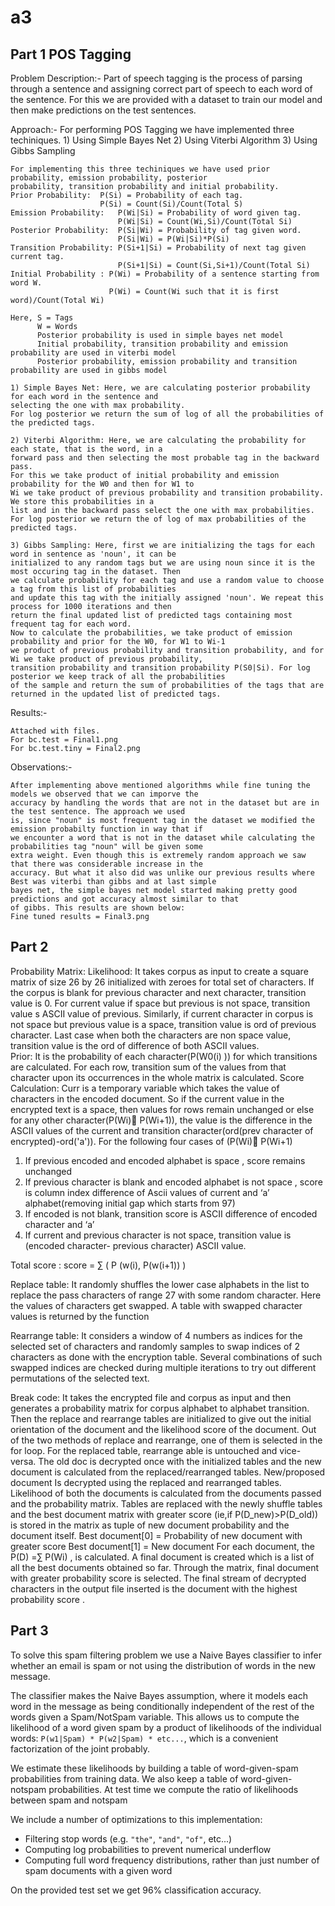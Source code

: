 # a3

## Part 1  POS Tagging
Problem Description:-
	Part of speech tagging is the process of parsing through a sentence and assigning correct part of speech to each word of the sentence. For this we are provided with a dataset to train our model and then make predictions on the test sentences.

Approach:-
	For performing POS Tagging we have implemented three techiniques. 
	1) Using Simple Bayes Net 
	2) Using Viterbi Algorithm 
	3) Using Gibbs Sampling
	
	For implementing this three techiniques we have used prior probability, emission probability, posterior 
	probability, transition probability and initial probability.
	Prior Probability:  P(Si) = Probability of each tag.
						P(Si) = Count(Si)/Count(Total S)
	Emission Probability:	P(Wi|Si) = Probability of word given tag.
							P(Wi|Si) = Count(Wi,Si)/Count(Total Si)
	Posterior Probability:  P(Si|Wi) = Probability of tag given word.
							P(Si|Wi) = P(Wi|Si)*P(Si)
	Transition Probability: P(Si+1|Si) = Probability of next tag given current tag.
							P(Si+1|Si) = Count(Si,Si+1)/Count(Total Si)
	Initial Probability : P(Wi) = Probability of a sentence starting from word W.
						  P(Wi) = Count(Wi such that it is first word)/Count(Total Wi)

	Here, S = Tags
		  W = Words
		  Posterior probability is used in simple bayes net model
		  Initial probability, transition probability and emission probability are used in viterbi model
		  Posterior probability, emission probability and transition probability are used in gibbs model

	1) Simple Bayes Net: Here, we are calculating posterior probability for each word in the sentence and 
	selecting the one with max probability. 
	For log posterior we return the sum of log of all the probabilities of the predicted tags.

	2) Viterbi Algorithm: Here, we are calculating the probability for each state, that is the word, in a 
	forward pass and then selecting the most probable tag in the backward pass. 
	For this we take product of initial probability and emission probability for the W0 and then for W1 to 
	Wi we take product of previous probability and transition probability. We store this probabilities in a 
	list and in the backward pass select the one with max probabilities. 
	For log posterior we return the of log of max probabilities of the predicted tags.

	3) Gibbs Sampling: Here, first we are initializing the tags for each word in sentence as 'noun', it can be 
	initialized to any random tags but we are using noun since it is the most occuring tag in the dataset. Then 
	we calculate probability for each tag and use a random value to choose a tag from this list of probabilities 
	and update this tag with the initially assigned 'noun'. We repeat this process for 1000 iterations and then 
	return the final updated list of predicted tags containing most frequent tag for each word. 
	Now to calculate the probabilities, we take product of emission probability and prior for the W0, for W1 to Wi-1 
	we product of previous probability and transition probability, and for Wi we take product of previous probability, 
	transition probability and transition probability P(S0|Si). For log posterior we keep track of all the probabilities 
	of the sample and return the sum of probabilities of the tags that are returned in the updated list of predicted tags.

Results:-
	
	Attached with files.
	For bc.test = Final1.png
	For bc.test.tiny = Final2.png
	
Observations:-

	After implementing above mentioned algorithms while fine tuning the models we observed that we can imporve the 
	accuracy by handling the words that are not in the dataset but are in the test sentence. The approach we used 
	is, since "noun" is most frequent tag in the dataset we modified the emission probabilty function in way that if 
	we encounter a word that is not in the dataset while calculating the probabilities tag "noun" will be given some 
	extra weight. Even though this is extremely random approach we saw that there was considerable increase in the 
	accuracy. But what it also did was unlike our previous results where Best was viterbi than gibbs and at last simple 
	bayes net, the simple bayes net model started making pretty good predictions and got accuracy almost similar to that 
	of gibbs. This results are shown below:
	Fine tuned results = Final3.png
	
## Part 2
Probability Matrix:
Likelihood: It takes corpus as input to create a square matrix of size 26 by 26 initialized with zeroes for total set of characters. If the corpus is blank for previous character and next character, transition value is 0. For current value if space but previous is not space, transition value s ASCII value of previous. Similarly, if current character in corpus is not space but previous value is a space, transition value is ord of previous character. Last case when both the characters are non space value, transition value is the ord of difference of both ASCII values.  
Prior: It is the probability of each character(P(W0(i) )) for which transitions are calculated. For each row, transition sum of the values from that character upon its occurrences in the whole matrix is calculated.
Score Calculation: Curr is a temporary variable which takes the value of characters in the encoded document. So if the current value in the encrypted text is a space, then values for rows remain unchanged or else for any other character(P(Wi) P(Wi+1)), the value is the difference in the ASCII values of the current and transition character(ord(prev character of encrypted)-ord('a')). 
For the following four cases of (P(Wi) P(Wi+1)
1.	If previous encoded and encoded alphabet is space , score remains unchanged
2.	If previous character is blank and encoded alphabet is not space , score is column index difference of Ascii values of current and ‘a’ alphabet(removing initial gap which starts from 97)
3.	If encoded is not blank, transition score is ASCII difference of encoded character and ‘a’
4.	If current and previous character is not space, transition value is (encoded character- previous character) ASCII value.

Total score :   score = ∑ ( P (w(i), P(w(i+1)) )

Replace table: It randomly shuffles the lower case alphabets in the list to replace the pass characters of range 27 with some random character. Here the values of characters get swapped. A table with swapped character values is returned by the function

Rearrange table: It considers a window of 4 numbers as indices for the selected set of characters and randomly samples to swap indices of 2 characters as done with the encryption table. Several combinations of such swapped indices are checked during multiple iterations to try out different permutations of the selected text.

Break code: It takes the encrypted file and corpus as input and then generates a probability matrix for corpus alphabet to alphabet transition. Then the replace and rearrange tables are initialized to give out the initial orientation of the document and the likelihood score of the document.  Out of the two methods of replace and rearrange, one of them is selected in the for loop. For the replaced table, rearrange able is untouched and vice-versa. The old doc is decrypted once with the initialized tables and the new document is calculated from the replaced/rearranged tables. New/proposed document Is decrypted using the replaced and rearranged tables. Likelihood of both the documents is calculated from the documents passed and the probability matrix. Tables are replaced with the newly shuffle tables and the best document matrix with greater score (ie,if P(D_new)>P(D_old)) is stored in the matrix as tuple of new document probability and the document itself. 
Best document[0] = Probability of new document with greater score
Best document[1] = New document
For each document, the P(D) =∑ P(Wi) , is calculated. A final document is created which is a list of all the best documents obtained so far. Through the matrix, final document with greater probability score is selected. The final stream of decrypted characters in the output file inserted is the document with the highest probability score . 



## Part 3

To solve this spam filtering problem we use a Naive Bayes classifier to infer 
whether an email is spam or not using the distribution of words in the new message. 

The classifier makes the Naive Bayes assumption, where it models each word in the message 
as being conditionally independent of the rest of the words given a Spam/NotSpam variable.
This allows us to compute the likelihood of a word given spam by a product of likelihoods 
of the individual words: `P(w1|Spam) * P(w2|Spam) * etc...`, which is a convenient factorization 
of the joint probably. 

We estimate these likelihoods by building a table of word-given-spam probabilities from training 
data. We also keep a table of word-given-notspam probabilities. At test time we compute the ratio 
of likelihoods between spam and notspam 

We include a number of optimizations to this implementation:

 - Filtering stop words (e.g. `"the"`, `"and"`, `"of"`, etc...)
 - Computing log probabilities to prevent numerical underflow
 - Computing full word frequency distributions, rather than just number of spam documents with a given word
 
On the provided test set we get 96% classification accuracy. 
